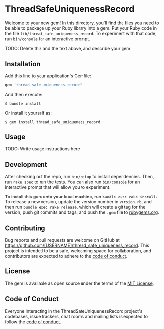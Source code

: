 # ThreadSafeUniquenessRecord

Welcome to your new gem! In this directory, you'll find the files you need to be able to package up your Ruby library into a gem. Put your Ruby code in the file `lib/thread_safe_uniqueness_record`. To experiment with that code, run `bin/console` for an interactive prompt.

TODO: Delete this and the text above, and describe your gem

## Installation

Add this line to your application's Gemfile:

```ruby
gem 'thread_safe_uniqueness_record'
```

And then execute:

    $ bundle install

Or install it yourself as:

    $ gem install thread_safe_uniqueness_record

## Usage

TODO: Write usage instructions here

## Development

After checking out the repo, run `bin/setup` to install dependencies. Then, run `rake spec` to run the tests. You can also run `bin/console` for an interactive prompt that will allow you to experiment.

To install this gem onto your local machine, run `bundle exec rake install`. To release a new version, update the version number in `version.rb`, and then run `bundle exec rake release`, which will create a git tag for the version, push git commits and tags, and push the `.gem` file to [rubygems.org](https://rubygems.org).

## Contributing

Bug reports and pull requests are welcome on GitHub at https://github.com/[USERNAME]/thread_safe_uniqueness_record. This project is intended to be a safe, welcoming space for collaboration, and contributors are expected to adhere to the [code of conduct](https://github.com/[USERNAME]/thread_safe_uniqueness_record/blob/master/CODE_OF_CONDUCT.md).


## License

The gem is available as open source under the terms of the [MIT License](https://opensource.org/licenses/MIT).

## Code of Conduct

Everyone interacting in the ThreadSafeUniquenessRecord project's codebases, issue trackers, chat rooms and mailing lists is expected to follow the [code of conduct](https://github.com/[USERNAME]/thread_safe_uniqueness_record/blob/master/CODE_OF_CONDUCT.md).
